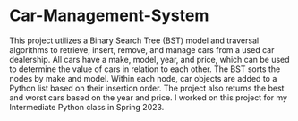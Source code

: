 # Car-Management-System
This project utilizes a Binary Search Tree (BST) model and traversal algorithms to retrieve, insert, remove, and manage cars from a used car dealership. All cars have a make, model, year, and price, which can be used to determine the value of cars in relation to each other. The BST sorts the nodes by make and model. Within each node, car objects are added to a Python list based on their insertion order. The project also returns the best and worst cars based on the year and price. I worked on this project for my Intermediate Python class in Spring 2023.
